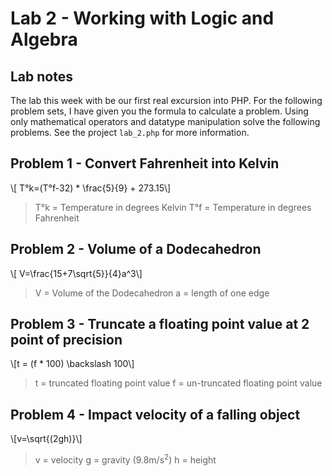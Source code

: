 # Lab 2 - Working with Logic and Algebra

## Lab notes
The lab this week with be our first real excursion into PHP. For the following problem sets, I have given you the formula to calculate a problem. Using only mathematical operators and datatype manipulation solve the following problems. See the project `lab_2.php` for more information.


## Problem 1 - Convert Fahrenheit into Kelvin
\\[ T°k=(T°f-32) * \frac{5}{9} + 273.15\\]
> T°k = Temperature in degrees Kelvin
> T°f = Temperature in degrees Fahrenheit


## Problem 2 - Volume of a Dodecahedron
\\[ V=\frac{15+7\sqrt{5}}{4}a^3\\]
> V = Volume of the Dodecahedron
> a = length of one edge


## Problem 3 - Truncate a floating point value at 2 point of precision
\\[t = (f * 100) \backslash 100\\]
> t = truncated floating point value
> f = un-truncated floating point value


## Problem 4 - Impact velocity of a falling object
\\[v=\sqrt{(2gh)}\\]
> v = velocity
> g = gravity (9.8m/s<sup>2</sup>)
> h = height

